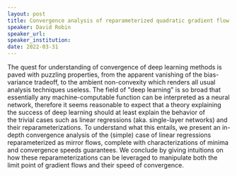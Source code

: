 ```yaml
---
layout: post
title: Convergence analysis of reparameterized quadratic gradient flow
speaker: David Robin
speaker_url:
speaker_institution:
date: 2022-03-31
---
```


The quest for understanding of convergence of deep learning methods is paved with puzzling properties, from the apparent vanishing of the bias-variance tradeoff, to the ambient non-convexity which renders all usual analysis techniques useless. The field of "deep learning" is so broad that essentially any machine-computable function can be interpreted as a neural network, therefore it seems reasonable to expect that a theory explaining the success of deep learning should at least explain the behavior of the trivial cases such as linear regressions (aka. single-layer networks) and their reparameterizations. To understand what this entails, we present an in-depth convergence analysis of the (simple) case of linear regressions reparameterized as mirror flows, complete with characterizations of minima and convergence speeds guarantees. We conclude by giving intuitions on how these reparameterizations can be leveraged to manipulate both the limit point of gradient flows and their speed of convergence.
